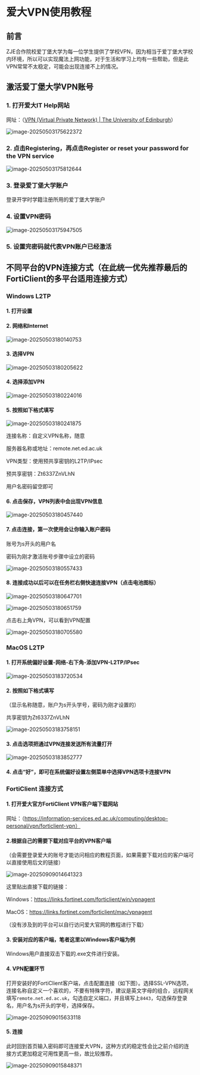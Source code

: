 # 爱大VPN使用教程

## 前言

ZJE合作院校爱丁堡大学为每一位学生提供了学校VPN，因为相当于爱丁堡大学校内环境，所以可以实现魔法上网功能，对于生活和学习上均有一些帮助，但是此VPN常常不太稳定，可能会出现连接不上的情况。

## 激活爱丁堡大学VPN账号

### 1. 打开爱大IT Help网站

网址：（[VPN (Virtual Private Network) | The University of Edinburgh](https://www.ed.ac.uk/information-services/computing/desktop-personal/vpn)）

![image-20250503175622372](./assets/image-20250503175622372.png)

### 2. 点击Registering，再点击Register or reset your password for the VPN service

![image-20250503175812644](./assets/image-20250503175812644.png)

### 3. 登录爱丁堡大学账户

登录开学时学籍注册所用的爱丁堡大学账户

### 4. 设置VPN密码

![image-20250503175947505](./assets/image-20250503175947505.png)

### 5. 设置完密码就代表VPN账户已经激活

## 不同平台的VPN连接方式（在此统一优先推荐最后的FortiClient的多平台适用连接方式）

### Windows L2TP

#### 1. 打开设置

#### 2. 网络和Internet

![image-20250503180140753](./assets/image-20250503180140753.png)

#### 3. 选择VPN

![image-20250503180205622](./assets/image-20250503180205622.png)

#### 4. 选择添加VPN

![image-20250503180224016](./assets/image-20250503180224016.png)

#### 5. 按照如下格式填写

![image-20250503180241875](./assets/image-20250503180241875.png)

连接名称：自定义VPN名称，随意

服务器名称或地址：remote.net.ed.ac.uk

VPN类型：使用预共享密钥的L2TP/IPsec

预共享密钥：Zt6337ZnVLhN

用户名密码留空即可

#### 6. 点击保存，VPN列表中会出现VPN信息

![image-20250503180457440](./assets/image-20250503180457440.png)

#### 7. 点击连接，第一次使用会让你输入账户密码

账号为s开头的用户名

密码为刚才激活账号步骤中设立的密码

![image-20250503180557433](./assets/image-20250503180557433.png)

#### 8. 连接成功以后可以在任务栏右侧快速连接VPN（点击电池图标）

![image-20250503180647701](./assets/image-20250503180647701.png)

![image-20250503180651759](./assets/image-20250503180651759.png)

点击右上角VPN，可以看到VPN配置

![image-20250503180705580](./assets/image-20250503180705580.png)

### MacOS L2TP

#### 1. 打开系统偏好设置-网络-右下角-添加VPN-L2TP/IPsec

![image-20250503183720534](./assets/image-20250503183720534.png)

#### 2. 按照如下格式填写

（显示名称随意，账户为s开头学号，密码为刚才设置的）

共享密钥为Zt6337ZnVLhN

![image-20250503183758151](./assets/image-20250503183758151.png)

#### 3. 点击选项把通过VPN连接发送所有流量打开

![image-20250503183852777](./assets/image-20250503183852777.png)

#### 4. 点击“好”，即可在系统偏好设置左侧菜单中选择VPN选项卡连接VPN

### FortiClient 连接方式

#### 1. 打开爱大官方FortiClient VPN客户端下载网站

网址：（https://information-services.ed.ac.uk/computing/desktop-personal/vpn/forticlient-vpn）

#### 2.根据自己的需要下载对应平台的VPN客户端

 （会需要登录爱大的账号才能访问相应的教程页面，如果需要下载对应的客户端可以直接使用后文的链接）

![image-20250909014641323](./assets/image-20250909014641323.png)

这里贴出直接下载的链接：

Windows：https://links.fortinet.com/forticlient/win/vpnagent

MacOS：https://links.fortinet.com/forticlient/mac/vpnagent

（没有涉及到的平台可以自行访问爱大官网的教程进行下载）

#### 3. 安装对应的客户端，笔者这里以Windows客户端为例

Windows用户直接双击下载的.exe文件进行安装。

#### 4. VPN配置环节

打开安装好的FortiClient客户端，点击配置连接（如下图）。选择SSL-VPN选项，连接名称自定义一个喜欢的，不要有特殊字符，建议是英文字母的组合，远程网关填写`remote.net.ed.ac.uk`，勾选自定义端口，并且填写上`8443`，勾选保存登录名，用户名为s开头的学号，选择保存。

![image-20250909015633118](./assets/image-20250909015633118.png)

#### 5. 连接

此时回到首页输入密码即可连接爱大VPN，这种方式的稳定性会比之前介绍的连接方式更加稳定可用性更高一些，故比较推荐。

![image-20250909015848371](./assets/image-20250909015848371.png)